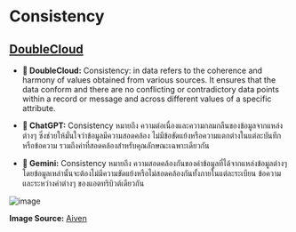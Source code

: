 # Consistency

## [DoubleCloud](https://double.cloud/blog/posts/2023/06/what-is-data-quality/)
- **👤 DoubleCloud:** Consistency: in data refers to the coherence and harmony of values obtained from various sources. It ensures that the data conform and there are no conflicting or contradictory data points within a record or message and across different values of a specific attribute.

- **🤖 ChatGPT:** Consistency หมายถึง ความต่อเนื่องและความกลมกลืนของข้อมูลจากแหล่งต่างๆ ซึ่งช่วยให้มั่นใจว่าข้อมูลมีความสอดคล้อง ไม่มีข้อขัดแย้งหรือความแตกต่างในแต่ละบันทึกหรือข้อความ รวมถึงค่าที่สอดคล้องสำหรับคุณลักษณะเฉพาะเดียวกัน

- **🤖 Gemini:** Consistency หมายถึง ความสอดคล้องกันของค่าข้อมูลที่ได้จากแหล่งข้อมูลต่างๆ โดยข้อมูลเหล่านั้นจะต้องไม่มีความขัดแย้งหรือไม่สอดคล้องกันทั้งภายในแต่ละระเบียน ข้อความ และระหว่างค่าต่างๆ ของแอตทริบิวต์เดียวกัน

![image](https://cdn.sanity.io/images/sczeoy4w/production/6c35d762229583864378e27f4fc8d65b4b610086-5720x2280.png?q=80&fit=max&auto=format&dpr=1.5)

**Image Source:** [Aiven](https://aiven.io/developer/cdc-multiple-postgresql-tables-logical-decoding)

